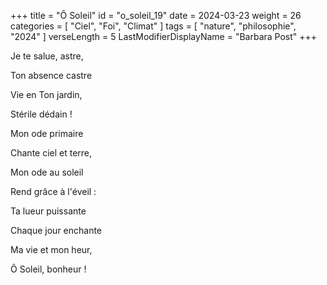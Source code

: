 +++
title = "Ô Soleil"
id = "o_soleil_19"
date = 2024-03-23
weight = 26
categories = [ "Ciel", "Foi", "Climat" ]
tags = [ "nature", "philosophie", "2024" ]
verseLength = 5
LastModifierDisplayName = "Barbara Post"
+++

Je te salue, astre,

Ton absence castre

Vie en Ton jardin,

Stérile dédain !

Mon ode primaire

Chante ciel et terre,

Mon ode au soleil

Rend grâce à l'éveil : 

Ta lueur puissante

Chaque jour enchante

Ma vie et mon heur,

Ô Soleil, bonheur !
